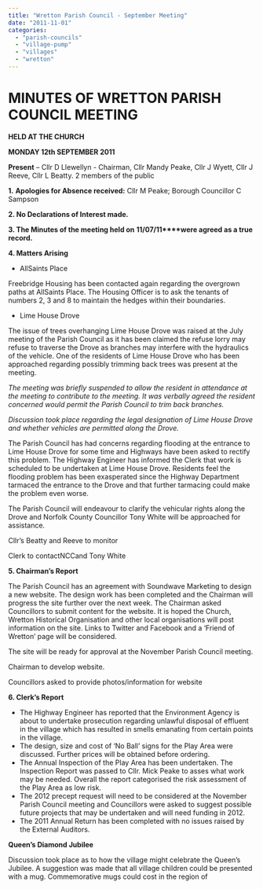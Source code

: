 ```yaml
---
title: "Wretton Parish Council - September Meeting"
date: "2011-11-01"
categories: 
  - "parish-councils"
  - "village-pump"
  - "villages"
  - "wretton"
---
```


# MINUTES OF WRETTON PARISH COUNCIL MEETING

**HELD AT THE CHURCH**

**MONDAY 12th SEPTEMBER 2011**

**Present** – Cllr D Llewellyn - Chairman, Cllr Mandy Peake, Cllr J Wyett, Cllr J Reeve, Cllr L Beatty. 2 members of the public

**1.** **Apologies for Absence received:** Cllr M Peake; Borough Councillor C Sampson

**2\. No Declarations of Interest made.**

**3\. The Minutes of the meeting held on** **11/07/11****were agreed as a true record.**

**4\. Matters Arising**

- AllSaints Place

Freebridge Housing has been contacted again regarding the overgrown paths at AllSaints Place. The Housing Officer is to ask the tenants of numbers 2, 3 and 8 to maintain the hedges within their boundaries.

- Lime House Drove

The issue of trees overhanging Lime House Drove was raised at the July meeting of the Parish Council as it has been claimed the refuse lorry may refuse to traverse the Drove as branches may interfere with the hydraulics of the vehicle. One of the residents of Lime House Drove who has been approached regarding possibly trimming back trees was present at the meeting.

_The meeting was briefly suspended to allow the resident in attendance at the meeting to contribute to the meeting. It was verbally agreed the resident concerned would permit the Parish Council to trim back branches._

_Discussion took place regarding the legal designation of Lime House Drove and whether vehicles are permitted along the Drove._

The Parish Council has had concerns regarding flooding at the entrance to Lime House Drove for some time and Highways have been asked to rectify this problem. The Highway Engineer has informed the Clerk that work is scheduled to be undertaken at Lime House Drove. Residents feel the flooding problem has been exasperated since the Highway Department tarmaced the entrance to the Drove and that further tarmacing could make the problem even worse.

The Parish Council will endeavour to clarify the vehicular rights along the Drove and Norfolk County Councillor Tony White will be approached for assistance.

Cllr’s Beatty and Reeve to monitor

Clerk to contactNCCand Tony White

**5\. Chairman’s Report**

The Parish Council has an agreement with Soundwave Marketing to design a new website. The design work has been completed and the Chairman will progress the site further over the next week. The Chairman asked Councillors to submit content for the website. It is hoped the Church, Wretton Historical Organisation and other local organisations will post information on the site. Links to Twitter and Facebook and a ‘Friend of Wretton’ page will be considered.

The site will be ready for approval at the November Parish Council meeting.

Chairman to develop website.

Councillors asked to provide photos/information for website

**6\. Clerk’s Report**

- The Highway Engineer has reported that the Environment Agency is about to undertake prosecution regarding unlawful disposal of effluent in the village which has resulted in smells emanating from certain points in the village.
- The design, size and cost of ‘No Ball’ signs for the Play Area were discussed. Further prices will be obtained before ordering.
- The Annual Inspection of the Play Area has been undertaken. The Inspection Report was passed to Cllr. Mick Peake to asses what work may be needed. Overall the report categorised the risk assessment of the Play Area as low risk.
- The 2012 precept request will need to be considered at the November Parish Council meeting and Councillors were asked to suggest possible future projects that may be undertaken and will need funding in 2012.
- The 2011 Annual Return has been completed with no issues raised by the External Auditors.

**Queen’s Diamond Jubilee**

Discussion took place as to how the village might celebrate the Queen’s Jubilee. A suggestion was made that all village children could be presented with a mug. Commemorative mugs could cost in the region of
